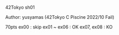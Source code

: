 42Tokyo sh01

Author:
  yusyamas (42Tokyo C Piscine 2022/10 Fail)

70pts
ex00 : skip
ex01 ~ ex06 : OK
ex07, ex08 : KO
